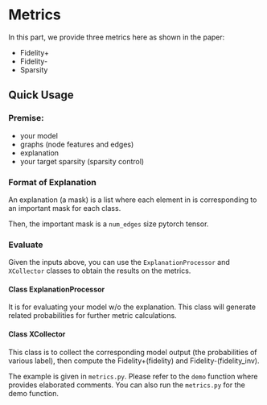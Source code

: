 # Metrics

In this part, we provide three metrics here as shown in the paper:

* Fidelity+
* Fidelity-
* Sparsity

## Quick Usage

### Premise:
* your model
* graphs (node features and edges)
* explanation
* your target sparsity (sparsity control)

### Format of Explanation

An explanation (a mask) is a list where each element
in is corresponding to an important mask for each class.

Then, the important mask is a `num_edges` size pytorch tensor.

### Evaluate

Given the inputs above, you can use the `ExplanationProcessor` and 
`XCollector` classes to obtain the results on the metrics.

#### Class ExplanationProcessor

It is for evaluating your model w/o the explanation. This class will generate
related probabilities for further metric calculations.

#### Class XCollector

This class is to collect the corresponding model output (the probabilities of
various label), then compute the Fidelity+(fidelity) and Fidelity-(fidelity_inv).

The example is given in `metrics.py`. Please refer to the `demo` function
where provides elaborated comments.
You can also run the `metrics.py` for the demo function.